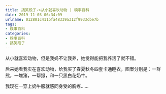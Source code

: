 ```yaml
---
title: 搞笑段子->从小就喜欢动物 | 糗事百科
date: 2019-11-03 06:34:09
urlname: 012801c411bfa48339a312f9933cbe7b
tags: 
- 糗事百科
categories:
- 糗事百科
- 搞笑段子
---
```

从小就喜欢动物，但是我妈不让我养，她觉得能把我养活了就不错。

后来她看我实在喜欢动物，给我买了春夏秋冬四套卡通睡衣，图案分别是：一群熊，一堆猪，一帮猴，和一只黑白花奶牛。

我现在一穿上奶牛服就感同身受的胸疼……


